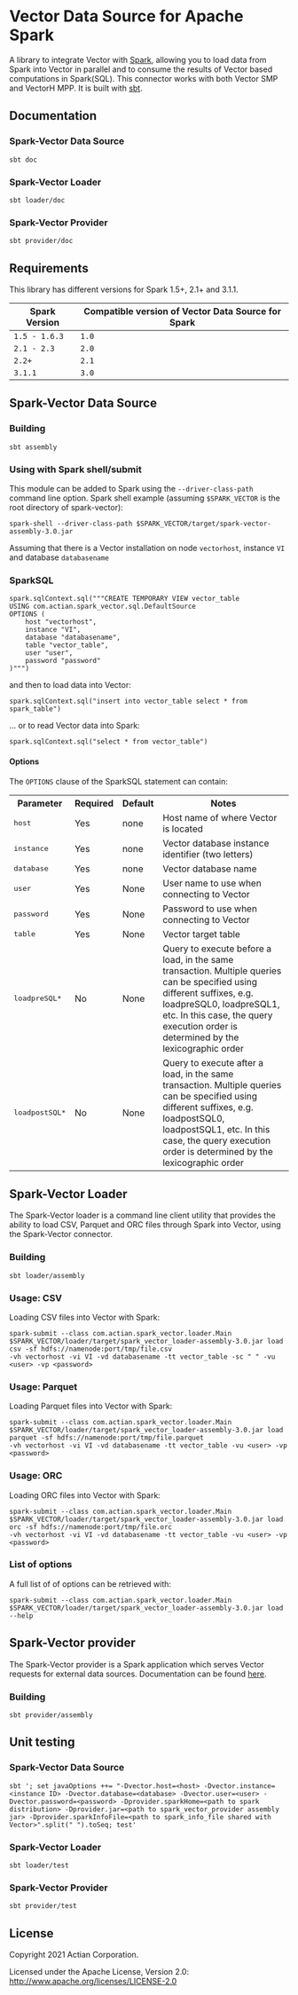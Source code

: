 
# Vector Data Source for Apache Spark

A library to integrate Vector with [Spark](https://spark.apache.org/), allowing you to load data from Spark into Vector in parallel and to consume the results of Vector based computations in Spark(SQL).
This connector works with both Vector SMP and VectorH MPP. It is built with [sbt](http://www.scala-sbt.org/).

## Documentation
### Spark-Vector Data Source

    sbt doc
### Spark-Vector Loader

    sbt loader/doc
### Spark-Vector Provider

    sbt provider/doc

## Requirements

This library has different versions for Spark 1.5+, 2.1+ and 3.1.1.

| Spark Version | Compatible version of Vector Data Source for Spark |
| ------------- | -------------------------------------------------- |
| `1.5 - 1.6.3` | `1.0` |
| `2.1 - 2.3`   | `2.0` |
| `2.2+`        | `2.1` |
| `3.1.1`       | `3.0` |

## Spark-Vector Data Source
### Building

    sbt assembly

### Using with Spark shell/submit
This module can be added to Spark using the `--driver-class-path` command line option. Spark shell example (assuming `$SPARK_VECTOR` is the root directory of spark-vector):

    spark-shell --driver-class-path $SPARK_VECTOR/target/spark-vector-assembly-3.0.jar

Assuming that there is a Vector installation on node `vectorhost`, instance `VI` and database `databasename`

### SparkSQL

```
spark.sqlContext.sql("""CREATE TEMPORARY VIEW vector_table
USING com.actian.spark_vector.sql.DefaultSource
OPTIONS (
    host "vectorhost",
    instance "VI",
    database "databasename",
    table "vector_table",
    user "user",
    password "password"
)""")
```

and then to load data into Vector:

    spark.sqlContext.sql("insert into vector_table select * from spark_table")

... or to read Vector data into Spark:

    spark.sqlContext.sql("select * from vector_table")

#### Options
The `OPTIONS` clause of the SparkSQL statement can contain:
<table cellpadding="3" cellspacing="3">
 <tr>
    <th>Parameter</th>
    <th>Required</th>
    <th>Default</th>
    <th>Notes</th>
 </tr>
 <tr>
    <td><tt>host</tt></td>
    <td>Yes</td>
    <td>none</td>
    <td>Host name of where Vector is located</td>
 </tr>
 <tr>
    <td><tt>instance</tt></td>
    <td>Yes</td>
    <td>none</td>
    <td>Vector database instance identifier (two letters)</td>
 </tr>
 <tr>
    <td><tt>database</tt></td>
    <td>Yes</td>
    <td>none</td>
    <td>Vector database name</td>
 </tr>
 <tr>
    <td><tt>user</tt></td>
    <td>Yes</td>
    <td>None</td>
   <td>User name to use when connecting to Vector</td>
 </tr>
 <tr>
    <td><tt>password</tt></td>
    <td>Yes</td>
    <td>None</td>
    <td>Password to use when connecting to Vector</td>
 </tr>
 <tr>
    <td><tt>table</tt></td>
    <td>Yes</td>
    <td>None</td>
    <td>Vector target table</td>
 </tr>
 <tr>
    <td><tt>loadpreSQL*</tt></td>
    <td>No</td>
    <td>None</td>
    <td>Query to execute before a load, in the same transaction. Multiple queries can be specified using different suffixes, e.g.  loadpreSQL0, loadpreSQL1, etc. In this case, the query execution order is determined by the lexicographic order
    </td>
 </tr>
 <tr>
    <td><tt>loadpostSQL*</tt></td>
    <td>No</td>
    <td>None</td>
    <td>Query to execute after a load, in the same transaction. Multiple queries can be specified using different suffixes, e.g.  loadpostSQL0, loadpostSQL1, etc. In this case, the query execution order is determined by the lexicographic order
    </td>
 </tr>
</table>

## Spark-Vector Loader

The Spark-Vector loader is a command line client utility that provides the ability to load CSV, Parquet and ORC files through Spark into Vector, using the Spark-Vector connector.

### Building

    sbt loader/assembly
### Usage: CSV

Loading CSV files into Vector with Spark:

```
spark-submit --class com.actian.spark_vector.loader.Main $SPARK_VECTOR/loader/target/spark_vector_loader-assembly-3.0.jar load csv -sf hdfs://namenode:port/tmp/file.csv
-vh vectorhost -vi VI -vd databasename -tt vector_table -sc " " -vu <user> -vp <password>
```

### Usage: Parquet

Loading Parquet files into Vector with Spark:

```
spark-submit --class com.actian.spark_vector.loader.Main $SPARK_VECTOR/loader/target/spark_vector_loader-assembly-3.0.jar load parquet -sf hdfs://namenode:port/tmp/file.parquet
-vh vectorhost -vi VI -vd databasename -tt vector_table -vu <user> -vp <password>
```

### Usage: ORC

Loading ORC files into Vector with Spark:

```
spark-submit --class com.actian.spark_vector.loader.Main $SPARK_VECTOR/loader/target/spark_vector_loader-assembly-3.0.jar load orc -sf hdfs://namenode:port/tmp/file.orc
-vh vectorhost -vi VI -vd databasename -tt vector_table -vu <user> -vp <password>
```

### List of options

A full list of of options can be retrieved with:

```
spark-submit --class com.actian.spark_vector.loader.Main $SPARK_VECTOR/loader/target/spark_vector_loader-assembly-3.0.jar load --help
```

## Spark-Vector provider

The Spark-Vector provider is a Spark application which serves Vector requests for external data sources. Documentation can be found [here](https://docs.actian.com/vector/6.0/index.html#page/User%2F14._Using_External_Tables.htm%23ww418048).

### Building

    sbt provider/assembly

## Unit testing
### Spark-Vector Data Source

    sbt '; set javaOptions ++= "-Dvector.host=<host> -Dvector.instance=<instance ID> -Dvector.database=<database> -Dvector.user=<user> -Dvector.password=<password> -Dprovider.sparkHome=<path to spark distribution> -Dprovider.jar=<path to spark_vector_provider assembly jar> -Dprovider.sparkInfoFile=<path to spark_info_file shared with Vector>".split(" ").toSeq; test'

### Spark-Vector Loader

    sbt loader/test

### Spark-Vector Provider

    sbt provider/test
## License

Copyright 2021 Actian Corporation.

Licensed under the Apache License, Version 2.0: http://www.apache.org/licenses/LICENSE-2.0
